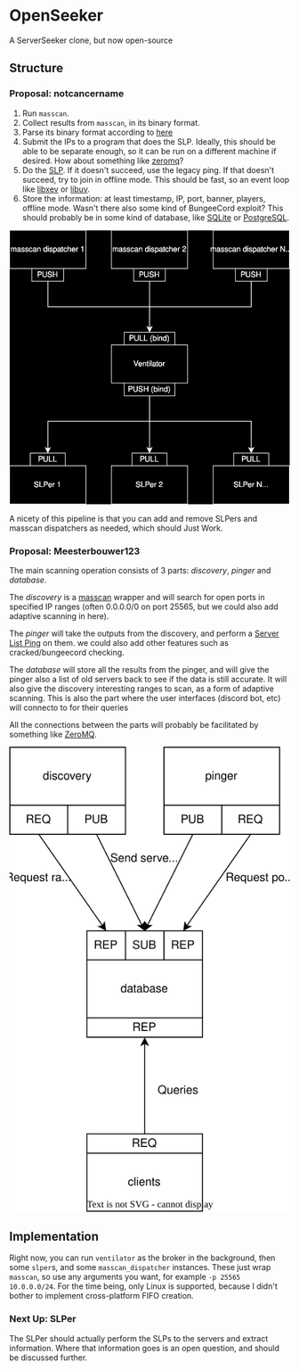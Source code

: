 # OpenSeeker
A ServerSeeker clone, but now open-source

## Structure
### Proposal: notcancername
1. Run `masscan`.
2. Collect results from `masscan`, in its binary format.
3. Parse its binary format according to [here](https://github.com/robertdavidgraham/masscan/blob/dfd20019c2fe06b915165324e808652ccddba723/src/in-binary.c#L472)
4. Submit the IPs to a program that does the SLP. Ideally, this should be able to be separate enough, so it can be run on a different machine if desired. How about something like [zeromq](https://zeromq.org)?
5. Do the [SLP](https://wiki.vg/Server_List_Ping). If it doesn't succeed, use the legacy ping. If that doesn't succeed, try to join in offline mode. This should be fast, so an event loop like [libxev](https://github.com/mitchellh/libxev) or [libuv](https://libuv.org/).
6. Store the information: at least timestamp, IP, port, banner, players, offline mode. Wasn't there also some kind of BungeeCord exploit? This should probably be in some kind of database, like [SQLite](https://sqlite.org) or [PostgreSQL](https://postgresql.org).

![diagram of how the whole pipeline works](./arch.svg)

A nicety of this pipeline is that you can add and remove SLPers and masscan dispatchers as needed, which should Just Work.

### Proposal: Meesterbouwer123
The main scanning operation consists of 3 parts: *discovery*, *pinger* and *database*.

The *discovery* is a [masscan](https://github.com/robertdavidgraham/masscan) wrapper and will search for open ports in specified IP ranges (often 0.0.0.0/0 on port 25565, but we could also add adaptive scanning in here).

The *pinger* will take the outputs from the discovery, and perform a [Server List Ping](https://wiki.vg/Server_List_Ping) on them. we could also add other features such as cracked/bungeecord checking.

The *database* will store all the results from the pinger, and will give the pinger also a list of old servers back to see if the data is still accurate. It will also give the discovery interesting ranges to scan, as a form of adaptive scanning. This is also the part where the user interfaces (discord bot, etc) will connecto to for their queries

All the connections between the parts will probably be facilitated by something like [ZeroMQ](https://zeromq.org/).

![diagram of how the parts would be connected](./arch2.svg)

## Implementation
Right now, you can run `ventilator` as the broker in the background, then some `slper`s, and some `masscan_dispatcher` instances. These just wrap `masscan`, so use any arguments you want, for example `-p 25565 10.0.0.0/24`. For the time being, only Linux is supported, because I didn't bother to implement cross-platform FIFO creation.

### Next Up: SLPer
The SLPer should actually perform the SLPs to the servers and extract information. Where that information goes is an open question, and should be discussed further.
